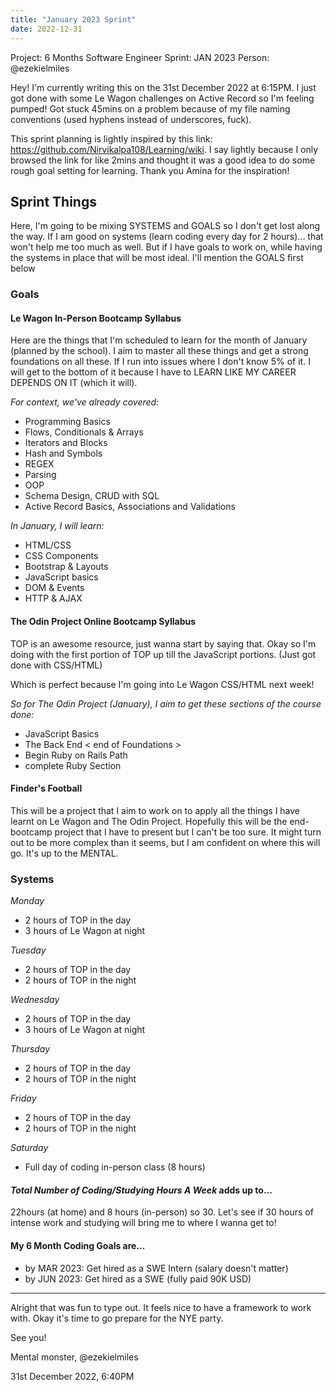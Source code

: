 ```yaml
---
title: "January 2023 Sprint"
date: 2022-12-31
---
```


Project: 6 Months Software Engineer
Sprint: JAN 2023
Person: @ezekielmiles

Hey! I'm currently writing this on the 31st December 2022 at 6:15PM. I just got done with some Le Wagon challenges on Active Record so I'm feeling pumped! Got stuck 45mins on a problem because of my file naming conventions (used hyphens instead of underscores, fuck).

This sprint planning is lightly inspired by this link: https://github.com/Nirvikalpa108/Learning/wiki. I say lightly because I only browsed the link for like 2mins and thought it was a good idea to do some rough goal setting for learning. Thank you Amina for the inspiration!

## Sprint Things

Here, I'm going to be mixing SYSTEMS and GOALS so I don't get lost along the way. If I am good on systems (learn coding every day for 2 hours)... that won't help me too much as well. But if I have goals to work on, while having the systems in place that will be most ideal. I'll mention the GOALS first below

### Goals

#### Le Wagon In-Person Bootcamp Syllabus

Here are the things that I'm scheduled to learn for the month of January (planned by the school). I aim to master all these things and get a strong foundations on all these. If I run into issues where I don't know 5% of it. I will get to the bottom of it because I have to LEARN LIKE MY CAREER DEPENDS ON IT (which it will).

*For context, we've already covered:*

- Programming Basics
- Flows, Conditionals & Arrays
- Iterators and Blocks
- Hash and Symbols
- REGEX
- Parsing
- OOP
- Schema Design, CRUD with SQL
- Active Record Basics, Associations and Validations

*In January, I will learn:*

- HTML/CSS
- CSS Components
- Bootstrap & Layouts
- JavaScript basics
- DOM & Events
- HTTP & AJAX

#### The Odin Project Online Bootcamp Syllabus

TOP is an awesome resource, just wanna start by saying that. Okay so I'm doing with the first portion of TOP up till the JavaScript portions. (Just got done with CSS/HTML)

Which is perfect because I'm going into Le Wagon CSS/HTML next week!

*So for The Odin Project (January), I aim to get these sections of the course done:*

- JavaScript Basics
- The Back End 
< end of Foundations >
- Begin Ruby on Rails Path
- complete Ruby Section

#### Finder's Football

This will be a project that I aim to work on to apply all the things I have learnt on Le Wagon and The Odin Project. Hopefully this will be the end-bootcamp project that I have to present but I can't be too sure. It might turn out to be more complex than it seems, but I am confident on where this will go. It's up to the MENTAL.

### Systems

*Monday*
- 2 hours of TOP in the day
- 3 hours of Le Wagon at night 

*Tuesday*
- 2 hours of TOP in the day
- 2 hours of TOP in the night

*Wednesday*
- 2 hours of TOP in the day
- 3 hours of Le Wagon at night 

*Thursday*
- 2 hours of TOP in the day
- 2 hours of TOP in the night

*Friday*
- 2 hours of TOP in the day
- 2 hours of TOP in the night

*Saturday*
- Full day of coding in-person class (8 hours)

#### *Total Number of Coding/Studying Hours A Week* adds up to...

22hours (at home) and 8 hours (in-person) so 30. Let's see if 30 hours of intense work and studying will bring me to where I wanna get to!

#### My 6 Month Coding Goals are...

- by MAR 2023: Get hired as a SWE Intern (salary doesn't matter)
- by JUN 2023: Get hired as a SWE (fully paid 90K USD)

---------------------------------

Alright that was fun to type out. It feels nice to have a framework to work with. Okay it's time to go prepare for the NYE party. 

See you!

Mental monster,
@ezekielmiles

31st December 2022, 6:40PM
